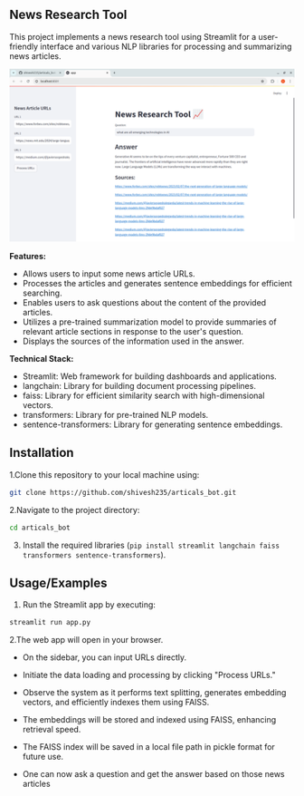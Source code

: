 ## News Research Tool

This project implements a news research tool using Streamlit for a user-friendly interface and various NLP libraries for processing and summarizing news articles. 

![](bot.png)

**Features:**

* Allows users to input some news article URLs.
* Processes the articles and generates sentence embeddings for efficient searching.
* Enables users to ask questions about the content of the provided articles.
* Utilizes a pre-trained summarization model to provide summaries of relevant article sections in response to the user's question.
* Displays the sources of the information used in the answer.

**Technical Stack:**

* Streamlit: Web framework for building dashboards and applications.
* langchain: Library for building document processing pipelines.
* faiss: Library for efficient similarity search with high-dimensional vectors.
* transformers: Library for pre-trained NLP models.
* sentence-transformers: Library for generating sentence embeddings.

## Installation

1.Clone this repository to your local machine using:

```bash
git clone https://github.com/shivesh235/articals_bot.git
```
2.Navigate to the project directory:

```bash
cd articals_bot
```
3. Install the required libraries (`pip install streamlit langchain faiss transformers sentence-transformers`).


## Usage/Examples

1. Run the Streamlit app by executing:
```bash
streamlit run app.py

```

2.The web app will open in your browser.

- On the sidebar, you can input URLs directly.

- Initiate the data loading and processing by clicking "Process URLs."

- Observe the system as it performs text splitting, generates embedding vectors, and efficiently indexes them using FAISS.

- The embeddings will be stored and indexed using FAISS, enhancing retrieval speed.

- The FAISS index will be saved in a local file path in pickle format for future use.
- One can now ask a question and get the answer based on those news articles
